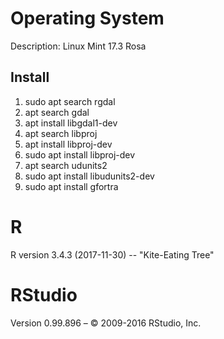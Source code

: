 
# Operating System

Description:	Linux Mint 17.3 Rosa

## Install

1. sudo apt search rgdal
2. apt search gdal
3. apt install libgdal1-dev
4. apt search libproj
5. apt install libproj-dev
6. sudo apt install libproj-dev
7. apt search udunits2
8. sudo apt install libudunits2-dev
9. sudo apt install gfortra

# R
R version 3.4.3 (2017-11-30) -- "Kite-Eating Tree"

# RStudio

Version 0.99.896 – © 2009-2016 RStudio, Inc.



